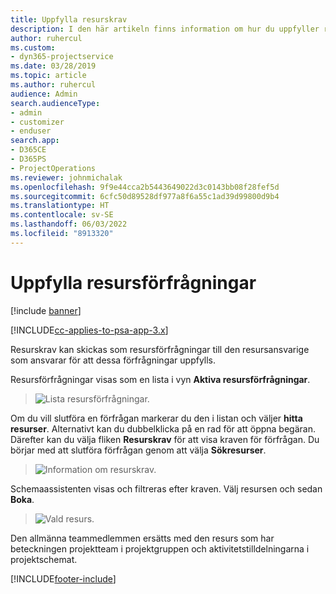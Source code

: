 ```yaml
---
title: Uppfylla resurskrav
description: I den här artikeln finns information om hur du uppfyller resurskrav.
author: ruhercul
ms.custom:
- dyn365-projectservice
ms.date: 03/28/2019
ms.topic: article
ms.author: ruhercul
audience: Admin
search.audienceType:
- admin
- customizer
- enduser
search.app:
- D365CE
- D365PS
- ProjectOperations
ms.reviewer: johnmichalak
ms.openlocfilehash: 9f9e44cca2b5443649022d3c0143bb08f28fef5d
ms.sourcegitcommit: 6cfc50d89528df977a8f6a55c1ad39d99800d9b4
ms.translationtype: HT
ms.contentlocale: sv-SE
ms.lasthandoff: 06/03/2022
ms.locfileid: "8913320"
---
```

# <a name="fulfilling-resource-requests"></a>Uppfylla resursförfrågningar

[!include [banner](../includes/psa-now-project-operations.md)]

[!INCLUDE[cc-applies-to-psa-app-3.x](../includes/cc-applies-to-psa-app-3x.md)]

Resurskrav kan skickas som resursförfrågningar till den resursansvarige som ansvarar för att dessa förfrågningar uppfylls.

Resursförfrågningar visas som en lista i vyn **Aktiva resursförfrågningar**.

> ![Lista resursförfrågningar.](media/Resource-Management-image59.png)

Om du vill slutföra en förfrågan markerar du den i listan och väljer **hitta resurser**. Alternativt kan du dubbelklicka på en rad för att öppna begäran. Därefter kan du välja fliken **Resurskrav** för att visa kraven för förfrågan. Du börjar med att slutföra förfrågan genom att välja **Sökresurser**.

> ![Information om resurskrav.](media/Resource-Management-image60.png)

Schemaassistenten visas och filtreras efter kraven. Välj resursen och sedan **Boka**.

> ![Vald resurs.](media/Resource-Management-image61.png)

Den allmänna teammedlemmen ersätts med den resurs som har beteckningen projektteam i projektgruppen och aktivitetstilldelningarna i projektschemat.


[!INCLUDE[footer-include](../includes/footer-banner.md)]
